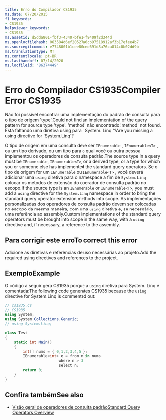 ```yaml
---
title: Erro do Compilador CS1935
ms.date: 07/20/2015
f1_keywords:
- CS1935
helpviewer_keywords:
- CS1935
ms.assetid: d5dda801-fbf3-4340-bfe1-f9409f2d344d
ms.openlocfilehash: 063584d6ef20527a6cb97518912af3b17efee4b7
ms.sourcegitcommit: e7748001b1cee80ced691d8a76ca814c0b02dd9b
ms.translationtype: MT
ms.contentlocale: pt-BR
ms.lasthandoff: 07/14/2020
ms.locfileid: "86374449"
---
```

# <a name="compiler-error-cs1935"></a><span data-ttu-id="b7f61-102">Erro do Compilador CS1935</span><span class="sxs-lookup"><span data-stu-id="b7f61-102">Compiler Error CS1935</span></span>

<span data-ttu-id="b7f61-103">Não foi possível encontrar uma implementação do padrão de consulta para o tipo de origem 'type'.</span><span class="sxs-lookup"><span data-stu-id="b7f61-103">Could not find an implementation of the query pattern for source type 'type'.</span></span> <span data-ttu-id="b7f61-104">'method' não encontrado.</span><span class="sxs-lookup"><span data-stu-id="b7f61-104">'method' not found.</span></span> <span data-ttu-id="b7f61-105">Está faltando uma diretiva using para ' System. Linq '?</span><span class="sxs-lookup"><span data-stu-id="b7f61-105">Are you missing a using directive for 'System.Linq'?</span></span>

<span data-ttu-id="b7f61-106">O tipo de origem em uma consulta deve ser `IEnumerable` , `IEnumerable<T>` , ou um tipo derivado, ou um tipo para o qual você ou outra pessoa implementou os operadores de consulta padrão.</span><span class="sxs-lookup"><span data-stu-id="b7f61-106">The source type in a query must be `IEnumerable`, `IEnumerable<T>`, or a derived type, or a type for which you or someone else has implemented the standard query operators.</span></span> <span data-ttu-id="b7f61-107">Se o tipo de origem for um `IEnumerable` ou `IEnumerable<T>` , você deverá adicionar uma `using` diretiva para o namespace a fim de `System.Linq` colocar os métodos de extensão do operador de consulta padrão no escopo.</span><span class="sxs-lookup"><span data-stu-id="b7f61-107">If the source type is an `IEnumerable` or `IEnumerable<T>`, you must add a `using` directive for the `System.Linq` namespace in order to bring the standard query operator extension methods into scope.</span></span> <span data-ttu-id="b7f61-108">As implementações personalizadas dos operadores de consulta padrão devem ser colocadas no escopo da mesma maneira, com uma `using` diretiva e, se necessário, uma referência ao assembly.</span><span class="sxs-lookup"><span data-stu-id="b7f61-108">Custom implementations of the standard query operators must be brought into scope in the same way, with a `using` directive and, if necessary, a reference to the assembly.</span></span>

## <a name="to-correct-this-error"></a><span data-ttu-id="b7f61-109">Para corrigir este erro</span><span class="sxs-lookup"><span data-stu-id="b7f61-109">To correct this error</span></span>

<span data-ttu-id="b7f61-110">Adicione as diretivas e referências de uso necessárias ao projeto.</span><span class="sxs-lookup"><span data-stu-id="b7f61-110">Add the required using directives and references to the project.</span></span>

## <a name="example"></a><span data-ttu-id="b7f61-111">Exemplo</span><span class="sxs-lookup"><span data-stu-id="b7f61-111">Example</span></span>

<span data-ttu-id="b7f61-112">O código a seguir gera CS1935 porque a `using` diretiva para System. Linq é comentada:</span><span class="sxs-lookup"><span data-stu-id="b7f61-112">The following code generates CS1935 because the `using` directive for System.Linq is commented out:</span></span>

```csharp
// cs1935.cs
// CS1935
using System;
using System.Collections.Generic;
// using System.Linq;

class Test
{
    static int Main()
    {
        int[] nums = { 0,1,2,3,4,5 };
        IEnumerable<int> e = from n in nums
                        where n > 3
                        select n;
        return 0;
    }
}
```

## <a name="see-also"></a><span data-ttu-id="b7f61-113">Confira também</span><span class="sxs-lookup"><span data-stu-id="b7f61-113">See also</span></span>

- [<span data-ttu-id="b7f61-114">Visão geral de operadores de consulta padrão</span><span class="sxs-lookup"><span data-stu-id="b7f61-114">Standard Query Operators Overview</span></span>](../programming-guide/concepts/linq/standard-query-operators-overview.md)
